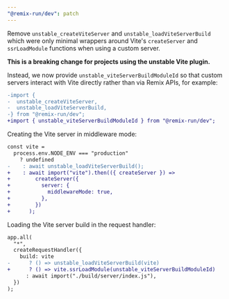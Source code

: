 ```yaml
---
"@remix-run/dev": patch
---
```


Remove `unstable_createViteServer` and `unstable_loadViteServerBuild` which were only minimal wrappers around Vite's `createServer` and `ssrLoadModule` functions when using a custom server.

**This is a breaking change for projects using the unstable Vite plugin.**

Instead, we now provide `unstable_viteServerBuildModuleId` so that custom servers interact with Vite directly rather than via Remix APIs, for example:

```diff
-import {
-  unstable_createViteServer,
-  unstable_loadViteServerBuild,
-} from "@remix-run/dev";
+import { unstable_viteServerBuildModuleId } from "@remix-run/dev";
```

Creating the Vite server in middleware mode:

```diff
const vite =
  process.env.NODE_ENV === "production"
    ? undefined
-    : await unstable_loadViteServerBuild();
+    : await import("vite").then(({ createServer }) =>
+        createServer({
+          server: {
+            middlewareMode: true,
+          },
+        })
+      );
```

Loading the Vite server build in the request handler:

```diff
app.all(
  "*",
  createRequestHandler({
    build: vite
-      ? () => unstable_loadViteServerBuild(vite)
+      ? () => vite.ssrLoadModule(unstable_viteServerBuildModuleId)
      : await import("./build/server/index.js"),
  })
);
```
